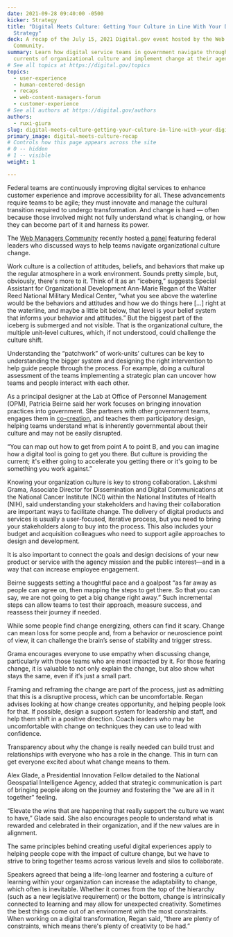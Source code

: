 ```yaml
---
date: 2021-09-28 09:40:00 -0500
kicker: Strategy
title: "Digital Meets Culture: Getting Your Culture in Line With Your Digital
  Strategy"
deck: A recap of the July 15, 2021 Digital.gov event hosted by the Web Managers
  Community.
summary: Learn how digital service teams in government navigate through the
  currents of organizational culture and implement change at their agencies.
# See all topics at https://digital.gov/topics
topics:
  - user-experience
  - human-centered-design
  - recaps
  - web-content-managers-forum
  - customer-experience
# See all authors at https://digital.gov/authors
authors:
  - ruxi-giura
slug: digital-meets-culture-getting-your-culture-in-line-with-your-digital-strategy
primary_image: digital-meets-culture-recap
# Controls how this page appears across the site
# 0 -- hidden
# 1 -- visible
weight: 1

---
```


Federal teams are continuously improving digital services to enhance customer experience and improve accessibility for all. These advancements require teams to be agile; they must innovate and manage the cultural transition required to undergo transformation. And change is hard — often because those involved might not fully understand what is changing, or how they can become part of it and harness its power.

The [Web Managers Community](https://digital.gov/communities/web-content-managers/) recently hosted [a panel](https://digital.gov/event/2021/07/15/digital-meets-culture-getting-your-culture-in-line-with-your-digital-strategy/) featuring federal leaders who discussed ways to help teams navigate organizational culture change.

Work culture is a collection of attitudes, beliefs, and behaviors that make up the regular atmosphere in a work environment. Sounds pretty simple, but, obviously, there's more to it. Think of it as an “iceberg,” suggests Special Assistant for Organizational Development Ann-Marie Regan of the Walter Reed National Military Medical Center, “what you see above the waterline would be the behaviors and attitudes and how we do things here \[...] right at the waterline, and maybe a little bit below, that level is your belief system that informs your behavior and attitudes.” But the biggest part of the iceberg is submerged and not visible. That is the organizational culture, the multiple unit-level cultures, which, if not understood, could challenge the culture shift.

Understanding the “patchwork” of work-units’ cultures can be key to understanding the bigger system and designing the right intervention to help guide people through the process. For example, doing a cultural assessment of the teams implementing a strategic plan can uncover how teams and people interact with each other.

As a principal designer at the Lab at Office of Personnel Management (OPM), Patricia Beirne said her work focuses on bringing innovation practices into government. She partners with other government teams, engages them in [co-creation](https://www.usaid.gov/work-usaid/how-to-work-with-usaid/co-creation-usaid), and teaches them participatory design, helping teams understand what is inherently governmental about their culture and may not be easily disrupted.

“You can map out how to get from point A to point B, and you can imagine how a digital tool is going to get you there. But culture is providing the current; it's either going to accelerate you getting there or it's going to be something you work against.”

Knowing your organization culture is key to strong collaboration. Lakshmi Grama, Associate Director for Dissemination and Digital Communications at the National Cancer Institute (NCI) within the National Institutes of Health (NIH), said understanding your stakeholders and having their collaboration are important ways to facilitate change. The delivery of digital products and services is usually a user-focused, iterative process, but you need to bring your stakeholders along to buy into the process. This also includes your budget and acquisition colleagues who need to support agile approaches to design and development.

It is also important to connect the goals and design decisions of your new product or service with the agency mission and the public interest—and in a way that can increase employee engagement.

Beirne suggests setting a thoughtful pace and a goalpost “as far away as people can agree on, then mapping the steps to get there. So that you can say, we are not going to get a big change right away.” Such incremental steps can allow teams to test their approach, measure success, and reassess their journey if needed.

While some people find change energizing, others can find it scary. Change can mean loss for some people and, from a behavior or neuroscience point of view, it can challenge the brain’s sense of stability and trigger stress.

Grama encourages everyone to use empathy when discussing change, particularly with those teams who are most impacted by it. For those fearing change, it is valuable to not only explain the change, but also show what stays the same, even if it’s just a small part.

Framing and reframing the change are part of the process, just as admitting that this is a disruptive process, which can be uncomfortable. Regan advises looking at how change creates opportunity, and helping people look for that. If possible, design a support system for leadership and staff, and help them shift in a positive direction. Coach leaders who may be uncomfortable with change on techniques they can use to lead with confidence.

Transparency about why the change is really needed can build trust and relationships with everyone who has a role in the change. This in turn can get everyone excited about what change means to them.

Alex Glade, a Presidential Innovation Fellow detailed to the National Geospatial Intelligence Agency, added that strategic communication is part of bringing people along on the journey and fostering the “we are all in it together” feeling.

“Elevate the wins that are happening that really support the culture we want to have,” Glade said. She also encourages people to understand what is rewarded and celebrated in their organization, and if the new values are in alignment.

The same principles behind creating useful digital experiences apply to helping people cope with the impact of culture change, but we have to strive to bring together teams across various levels and silos to collaborate.

Speakers agreed that being a life-long learner and fostering a culture of learning within your organization can increase the adaptability to change, which often is inevitable. Whether it comes from the top of the hierarchy (such as a new legislative requirement) or the bottom, change is intrinsically connected to learning and may allow for unexpected creativity. Sometimes the best things come out of an environment with the most constraints. When working on a digital transformation, Regan said, “there are plenty of constraints, which means there's plenty of creativity to be had.”
